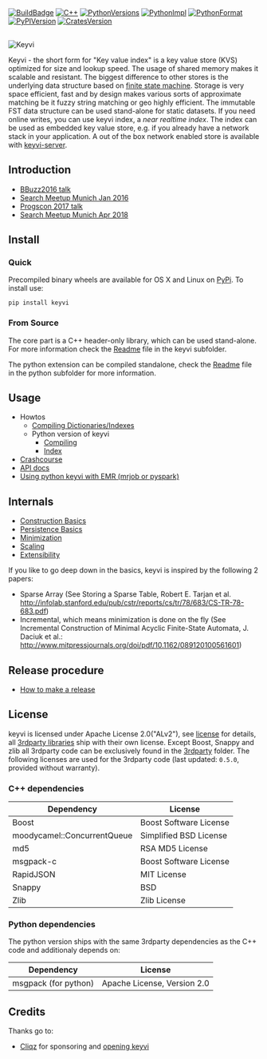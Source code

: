 ##
[![BuildBadge](https://github.com/KeyviDev/keyvi/workflows/Build%20keyvi/badge.svg)](https://github.com/KeyviDev/keyvi/actions)
[![C++](https://img.shields.io/badge/C%2B%2B-17-blue.svg)](/keyvi/README.md)
[![PythonVersions](https://img.shields.io/pypi/pyversions/keyvi.svg)](https://pypi.python.org/pypi/keyvi/)
[![PythonImpl](https://img.shields.io/pypi/implementation/keyvi.svg)](https://pypi.python.org/pypi/keyvi/)
[![PythonFormat](https://img.shields.io/pypi/format/keyvi.svg)](https://pypi.python.org/pypi/keyvi/)
[![PyPIVersion](https://img.shields.io/pypi/v/keyvi.svg)](https://pypi.python.org/pypi/keyvi/)
[![CratesVersion](https://img.shields.io/crates/v/keyvi)](https://crates.io/crates/keyvi/)

##
![Keyvi](/doc/images/keyvi-small.png)

Keyvi - the short form for "Key value index" is a key value store (KVS) optimized for size and lookup speed. The usage of shared memory makes it scalable and resistant. The biggest difference to other stores is the underlying data structure based on [finite state machine](https://en.wikipedia.org/wiki/Finite-state_machine). Storage is very space efficient, fast and by design makes various sorts of approximate matching be it fuzzy string matching or geo highly efficient. The immutable FST data structure can be used stand-alone for static datasets. If you need online writes, you can use keyvi index, a _near realtime index_. The index can be used as embedded key value store, e.g. if you already have a network stack in your application. A out of the box network enabled store is available with [keyvi-server](https://github.com/KeyviDev/keyvi-server).

## Introduction

  * [BBuzz2016 talk](https://www.youtube.com/watch?v=GBjisdmHe4g)
  * [Search Meetup Munich Jan 2016](http://www.slideshare.net/HendrikMuhs/keyvi-the-key-value-index-cliqz)
  * [Progscon 2017 talk](https://www.infoq.com/presentations/keyvi)
  * [Search Meetup Munich Apr 2018](https://cdn.jsdelivr.net/gh/KeyviDev/keyvi/doc/presentations/searchmuc_apr_2018/keyvi-presentation-search-meetup-2018.svg#1_0)

## Install

### Quick

Precompiled binary wheels are available for OS X and Linux on [PyPi](https://pypi.python.org/pypi/keyvi). To install use:

    pip install keyvi

### From Source

The core part is a C++ header-only library, which can be used stand-alone. For more information check the [Readme](/keyvi/README.md) file in the keyvi subfolder.

The python extension can be compiled standalone, check the [Readme](/python/README.md) file in the python subfolder for more information.


## Usage

  * Howtos
    * [Compiling Dictionaries/Indexes](/doc/usage/Building%20keyvi%20dictionaries.md)
    * Python version of keyvi
      * [Compiling](/doc/usage/Building%20keyvi%20dictionaries%20with%20python.md)
      * [Index](/doc/usage/Keyvi%20Index%20with%20python.md)
  * [Crashcourse](/doc/usage/Crashcourse.md)
  * [API docs](https://keyvidev.github.io/keyvi/index.html)
  * [Using python keyvi with EMR (mrjob or pyspark)](/doc/usage/Using%20pykeyvi%20in%20EMR.md)

## Internals

  * [Construction Basics](/doc/algorithm/Construction-Basics.md)
  * [Persistence Basics](/doc/algorithm/Persistence-Basics.md)
  * [Minimization](/doc/algorithm/Minimization.md)
  * [Scaling](/doc/algorithm/Scaling.md)
  * [Extensibility](/doc/algorithm/Extensibility.md)

If you like to go deep down in the basics, keyvi is inspired by the following 2 papers:

  * Sparse Array (See Storing a Sparse Table, Robert E. Tarjan et al. http://infolab.stanford.edu/pub/cstr/reports/cs/tr/78/683/CS-TR-78-683.pdf)
  * Incremental, which means minimization is done on the fly (See Incremental Construction of Minimal Acyclic Finite-State Automata, J. Daciuk et al.: http://www.mitpressjournals.org/doi/pdf/10.1162/089120100561601)

## Release procedure
  * [How to make a release](doc/RELEASE_PROCESS.md)

## License

keyvi is licensed under Apache License 2.0("ALv2"), see [license](LICENSE) for details, all [3rdparty libraries](/keyvi/3rdparty) ship with their own license. Except Boost, Snappy and zlib all 3rdparty code can be exclusively found in the [3rdparty](/keyvi/3rdparty) folder. The following licenses are used for the 3rdparty code (last updated: `0.5.0`, provided without warranty).

### C++ dependencies

| Dependency                  | License                 |
| --------------------------- | ----------------------- |
| Boost                       | Boost Software License  |
| moodycamel::ConcurrentQueue | Simplified BSD License  |
| md5                         | RSA MD5 License         |
| msgpack-c                   | Boost Software License  |
| RapidJSON                   | MIT License             |
| Snappy                      | BSD                     |
| Zlib                        | Zlib License            |


### Python dependencies

The python version ships with the same 3rdparty dependencies as the C++ code and additionaly depends on:

| Dependency                  | License                      |
| --------------------------- | ---------------------------- |
| msgpack (for python)        | Apache License, Version 2.0  |


## Credits

Thanks go to:

 - [Cliqz](https://cliqz.com/) for sponsoring and [opening keyvi](https://cliqz.com/en/magazine/cliqzs-major-open-source-contribution-keyvi-key-value-index)
